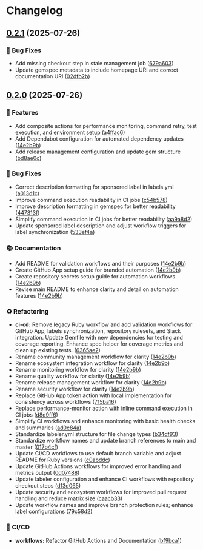 # Changelog

## [0.2.1](https://github.com/patrick204nqh/gem-ci/compare/gem-ci/v0.2.0...gem-ci/v0.2.1) (2025-07-26)


### 🐛 Bug Fixes

* Add missing checkout step in stale management job ([679a603](https://github.com/patrick204nqh/gem-ci/commit/679a60377930993c42745f6cc0c0b7f24781961c))
* Update gemspec metadata to include homepage URI and correct documentation URI ([02dfb2b](https://github.com/patrick204nqh/gem-ci/commit/02dfb2ba4c5c60a56123a4e00bbd56beef5e1b1e))

## [0.2.0](https://github.com/patrick204nqh/gem-ci/compare/gem-ci-v0.1.1...gem-ci/v0.2.0) (2025-07-26)


### 🚀 Features

* Add composite actions for performance monitoring, command retry, test execution, and environment setup ([a4ffac6](https://github.com/patrick204nqh/gem-ci/commit/a4ffac66b796e7a22ee857d20fc4aed6d4c6717a))
* Add Dependabot configuration for automated dependency updates ([14e2b9b](https://github.com/patrick204nqh/gem-ci/commit/14e2b9b0b09bc4fc308ecb9eb594cdcc41650aaf))
* Add release management configuration and update gem structure ([bd8ae0c](https://github.com/patrick204nqh/gem-ci/commit/bd8ae0c5774f7be38211b8aa14423d87ae72edbf))


### 🐛 Bug Fixes

* Correct description formatting for sponsored label in labels.yml ([a013d1c](https://github.com/patrick204nqh/gem-ci/commit/a013d1c1a4a6462eb53b13bc783095858ac9ad6f))
* Improve command execution readability in CI jobs ([c54b578](https://github.com/patrick204nqh/gem-ci/commit/c54b578385c3eabe2c1ee54c9c4ad731daa4ff09))
* Improve description formatting in gemspec for better readability ([447313f](https://github.com/patrick204nqh/gem-ci/commit/447313f12a96970181f5472a2b575ff2a6349b81))
* Simplify command execution in CI jobs for better readability ([aa9a8d2](https://github.com/patrick204nqh/gem-ci/commit/aa9a8d2135852ff7639fa1cbc46667ea3d90949e))
* Update sponsored label description and adjust workflow triggers for label synchronization ([533ef4a](https://github.com/patrick204nqh/gem-ci/commit/533ef4aba474b5262596e1c34ad57c200987f1bd))


### 📚 Documentation

* Add README for validation workflows and their purposes ([14e2b9b](https://github.com/patrick204nqh/gem-ci/commit/14e2b9b0b09bc4fc308ecb9eb594cdcc41650aaf))
* Create GitHub App setup guide for branded automation ([14e2b9b](https://github.com/patrick204nqh/gem-ci/commit/14e2b9b0b09bc4fc308ecb9eb594cdcc41650aaf))
* Create repository secrets setup guide for automation workflows ([14e2b9b](https://github.com/patrick204nqh/gem-ci/commit/14e2b9b0b09bc4fc308ecb9eb594cdcc41650aaf))
* Revise main README to enhance clarity and detail on automation features ([14e2b9b](https://github.com/patrick204nqh/gem-ci/commit/14e2b9b0b09bc4fc308ecb9eb594cdcc41650aaf))


### ♻️ Refactoring

* **ci-cd:** Remove legacy Ruby workflow and add validation workflows for GitHub App, labels synchronization, repository rulesets, and Slack integration. Update Gemfile with new dependencies for testing and coverage reporting. Enhance spec helper for coverage metrics and clean up existing tests. ([6365ae2](https://github.com/patrick204nqh/gem-ci/commit/6365ae2ef85b92673bd75399ac2adf0d65e82aff))
* Rename community management workflow for clarity ([14e2b9b](https://github.com/patrick204nqh/gem-ci/commit/14e2b9b0b09bc4fc308ecb9eb594cdcc41650aaf))
* Rename ecosystem integration workflow for clarity ([14e2b9b](https://github.com/patrick204nqh/gem-ci/commit/14e2b9b0b09bc4fc308ecb9eb594cdcc41650aaf))
* Rename monitoring workflow for clarity ([14e2b9b](https://github.com/patrick204nqh/gem-ci/commit/14e2b9b0b09bc4fc308ecb9eb594cdcc41650aaf))
* Rename quality workflow for clarity ([14e2b9b](https://github.com/patrick204nqh/gem-ci/commit/14e2b9b0b09bc4fc308ecb9eb594cdcc41650aaf))
* Rename release management workflow for clarity ([14e2b9b](https://github.com/patrick204nqh/gem-ci/commit/14e2b9b0b09bc4fc308ecb9eb594cdcc41650aaf))
* Rename security workflow for clarity ([14e2b9b](https://github.com/patrick204nqh/gem-ci/commit/14e2b9b0b09bc4fc308ecb9eb594cdcc41650aaf))
* Replace GitHub App token action with local implementation for consistency across workflows ([715ba16](https://github.com/patrick204nqh/gem-ci/commit/715ba1642dece92a85534b671c85bba362976766))
* Replace performance-monitor action with inline command execution in CI jobs ([d8d9ff6](https://github.com/patrick204nqh/gem-ci/commit/d8d9ff6d8b609eb99d57e4a5cf337a08612382f3))
* Simplify CI workflows and enhance monitoring with basic health checks and summaries ([ad0c84a](https://github.com/patrick204nqh/gem-ci/commit/ad0c84ae798c8474b53b2be13d476fc90f3fbb7c))
* Standardize labeler.yml structure for file change types ([b34df93](https://github.com/patrick204nqh/gem-ci/commit/b34df9383345ac7c76ff4c3586fc5bec83933956))
* Standardize workflow names and update branch references to main and master ([017b4cf](https://github.com/patrick204nqh/gem-ci/commit/017b4cf1b284d62bdb676728df0cc97912dd9a43))
* Update CI/CD workflows to use default branch variable and adjust README for Ruby versions ([c0abddc](https://github.com/patrick204nqh/gem-ci/commit/c0abddcb159ef12a7c2e401864e46a3cb828771f))
* Update GitHub Actions workflows for improved error handling and metrics output ([0d07488](https://github.com/patrick204nqh/gem-ci/commit/0d07488e7f1d14f4fcc6b944e0abc18205fb2ea9))
* Update labeler configuration and enhance CI workflows with repository checkout steps ([d13d065](https://github.com/patrick204nqh/gem-ci/commit/d13d065eb48d106e0791811421966a9c07cabae5))
* Update security and ecosystem workflows for improved pull request handling and reduce matrix size ([caacb33](https://github.com/patrick204nqh/gem-ci/commit/caacb3354718edd7a76b0b247b265beea06e7eaa))
* Update workflow names and improve branch protection rules; enhance label configurations ([79c58d2](https://github.com/patrick204nqh/gem-ci/commit/79c58d258fc83aa690843c166a68fac1e0a97e5c))


### 🤖 CI/CD

* **workflows:** Refactor GitHub Actions and Documentation ([bf9bca1](https://github.com/patrick204nqh/gem-ci/commit/bf9bca1d0dfe6e3ac7c508231a0e8afea4a9d633))
